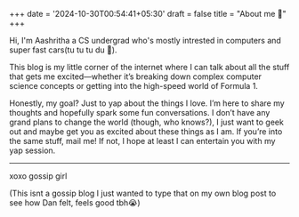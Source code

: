 +++
date = '2024-10-30T00:54:41+05:30'
draft = false
title = "About me 🧸"
+++

Hi, I'm Aashritha a CS undergrad who's mostly intrested in computers and super fast cars(tu tu tu du 🦁). 

This blog is my little corner of the internet where I can talk about all the stuff that gets me excited—whether it’s breaking down complex computer science concepts or getting into the high-speed world of Formula 1. 


Honestly, my goal? Just to yap about the things I love. I’m here to share my thoughts and hopefully spark some fun conversations. I don’t have any grand plans to change the world (though, who knows?), I just want to geek out and maybe get you as excited about these things as I am. If you’re into the same stuff, mail me! If not, I hope at least I can entertain you with my yap session.





----

xoxo
gossip girl 

(This isnt a gossip blog I just wanted to type that on my own blog post to see how Dan felt, feels good tbh😭)



